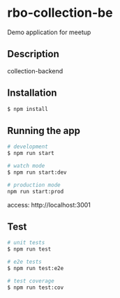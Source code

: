 # rbo-collection-be
Demo application for meetup

## Description

collection-backend

## Installation

```bash
$ npm install
```

## Running the app

```bash
# development
$ npm run start

# watch mode
$ npm run start:dev

# production mode
npm run start:prod
```

access: http://localhost:3001
## Test

```bash
# unit tests
$ npm run test

# e2e tests
$ npm run test:e2e

# test coverage
$ npm run test:cov
```

